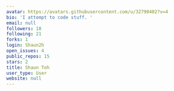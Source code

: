 ```yaml
---
avatar: https://avatars.githubusercontent.com/u/32790402?v=4
bio: 'I attempt to code stuff. '
email: null
followers: 18
following: 21
forks: 1
login: Shaun2h
open_issues: 4
public_repos: 15
stars: 2
title: Shaun Toh
user_type: User
website: null
---
```

